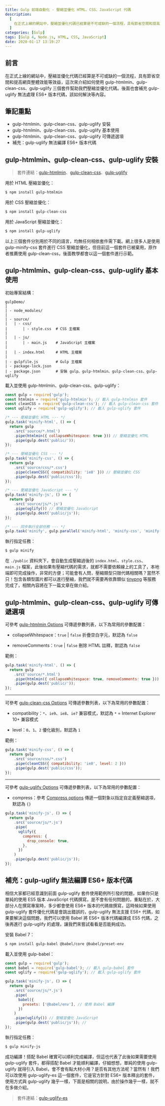 ```yaml
---
title: Gulp 前端自動化 - 壓縮並優化 HTML、CSS、JavaScript 代碼
description:
  [
    在正式上線的網站中，壓縮並優化代碼已經算是不可或缺的一個流程，具有節省空間和提高網頁整體效能等效益，這次來介紹如何使用 gulp-htmlmin、gulp-clean-css、gulp-uglify 三個套件幫助我們壓縮並優化代碼。後面也會補充 gulp-uglify 無法處理 ES6+ 版本代碼，該如何解決等內容。,
  ]
categories: [Gulp]
tags: [Gulp 4, Node.js, HTML, CSS, JavaScript]
date: 2020-01-17 13:19:27
---
```


## 前言

在正式上線的網站中，壓縮並優化代碼已經算是不可或缺的一個流程，具有節省空間和提高網頁整體效能等效益，這次來介紹如何使用 gulp-htmlmin、gulp-clean-css、gulp-uglify 三個套件幫助我們壓縮並優化代碼。後面也會補充 gulp-uglify 無法處理 ES6+ 版本代碼，該如何解決等內容。

## 筆記重點

- gulp-htmlmin、gulp-clean-css、gulp-uglify 安裝
- gulp-htmlmin、gulp-clean-css、gulp-uglify 基本使用
- gulp-htmlmin、gulp-clean-css、gulp-uglify 可傳遞選項
- 補充：gulp-uglify 無法編譯 ES6+ 版本代碼

## gulp-htmlmin、gulp-clean-css、gulp-uglify 安裝

> 套件連結：[gulp-htmlmin](https://www.npmjs.com/package/gulp-htmlmin)、[gulp-clean-css](https://www.npmjs.com/package/gulp-clean-css)、[gulp-uglify](https://www.npmjs.com/package/gulp-uglify)

用於 HTML 壓縮並優化：

```bash
$ npm install gulp-htmlmin
```

用於 CSS 壓縮並優化：

```bash
$ npm install gulp-clean-css
```

用於 JavaScript 壓縮並優化：

```bash
$ npm install gulp-uglify
```

以上三個套件分別用於不同的語言，均無任何相依套件需下載。網上很多人是使用 gulp-minify-css 套件進行 CSS 壓縮並優化，但目前這一個套件已被棄用，原作者推薦使用 gulp-clean-css，後面教學都會以這一個套件進行示範。

## gulp-htmlmin、gulp-clean-css、gulp-uglify 基本使用

初始專案結構：

```plain
gulpDemo/
|
| - node_modules/
|
| - source/
|   | - css/
|       | - style.css  # CSS 主檔案
|
|   | - js/
|       | - main.js    # JavaScript 主檔案
|
|   | - index.html     # HTML 主檔案
|
| - gulpfile.js        # Gulp 主檔案
| - package-lock.json
| - package.json       # 安裝 gulp、gulp-htmlmin、gulp-clean-css、gulp-uglify
```

載入並使用 gulp-htmlmin、gulp-clean-css、gulp-uglify：

```js
const gulp = require('gulp');
const htmlmin = require('gulp-htmlmin'); // 載入 gulp-htmlmin 套件
const cleanCSS = require('gulp-clean-css'); // 載入 gulp-clean-css 套件
const uglify = require('gulp-uglify'); // 載入 gulp-uglify 套件

/* --- 壓縮並優化 HTML --- */
gulp.task('minify-html', () => {
  return gulp
    .src('source/*.html')
    .pipe(htmlmin({ collapseWhitespace: true })) // 壓縮並優化 HTML
    .pipe(gulp.dest('public/'));
});

/* --- 壓縮並優化 CSS --- */
gulp.task('minify-css', () => {
  return gulp
    .src('source/css/*.css')
    .pipe(cleanCSS({ compatibility: 'ie8' })) // 壓縮並優化 CSS
    .pipe(gulp.dest('public/css'));
});

/* --- 壓縮並優化 JavaScript --- */
gulp.task('minify-js', () => {
  return gulp
    .src('source/js/*.js')
    .pipe(uglify()) // 壓縮並優化 JavaScript
    .pipe(gulp.dest('public/js'));
});

/* --- 同步執行全部任務 --- */
gulp.task('minify', gulp.parallel('minify-html', 'minify-css', 'minify-js'));
```

執行指定任務：

```bash
$ gulp minify
```

在 `./public` 資料夾下，會自動生成壓縮過後的 `index.html`、`style.css`、`main.js` 檔案，此後如果有壓縮代碼的需求，就都不需要依賴線上的工具了，本地端即可完成操作，非常的方便；可能會有人問，壓縮類型只限代碼相關嗎？當然不只！包含各類型圖片都可以進行壓縮，我們就不需要再依靠類似 [tinypng](https://tinypng.com/) 等服務完成了，相關內容將在下一篇文章在做介紹。

## gulp-htmlmin、gulp-clean-css、gulp-uglify 可傳遞選項

可參考 [gulp-htmlmin Options](https://github.com/kangax/html-minifier#options-quick-reference) 可傳遞參數列表，以下為常用的參數配置：

- collapseWhitespace：`true` | `false`
  折疊空白字元，默認為 `false`

- removeComments：`true` | `false`
  刪除 HTML 註釋，默認為 `false`

範例：

```js
gulp.task('minify-html', () => {
  return gulp
    .src('source/*.html')
    .pipe(htmlmin({ collapseWhitespace: true, removeComments: true }))
    .pipe(gulp.dest('public/'));
});
```

---

可參考 [gulp-clean-css Options](https://github.com/jakubpawlowicz/clean-css#compatibility-modes) 可傳遞參數列表，以下為常用的參數配置：

- compatibility：`*`、`ie9`、`ie8`、`ie7`
  兼容模式，默認為 `*` = Internet Explorer 10+ 兼容模式

- level：`0`、`1`、`2`
  優化級別，默認為 `1`

範例：

```js
gulp.task('minify-css', () => {
  return gulp
    .src('source/css/*.css')
    .pipe(cleanCSS({ compatibility: 'ie8', level: 2 }))
    .pipe(gulp.dest('public/css'));
});
```

---

可參考 [gulp-uglify Options](https://github.com/mishoo/UglifyJS2#minify-options) 可傳遞參數列表，以下為常用的參數配置：

- compress：參考 [Compress options](https://github.com/mishoo/UglifyJS2#compress-options)
  傳遞一個對象以指定自定義壓縮選項，默認為 `{}`

```js
gulp.task('minify-js', () => {
  return gulp
    .src('source/js/*.js')
    .pipe(
      uglify({
        compress: {
          drop_console: true,
        },
      })
    )
    .pipe(gulp.dest('public/js'));
});
```

## 補充：gulp-uglify 無法編譯 ES6+ 版本代碼

相信大家都已經意識到前面 gulp-uglify 套件使用範例所引發的問題，如果你只是單純的使用 ES5 版本 JavaScript 代碼撰寫，是不會有任何問題的，重點在於，大部分人在撰寫專案時，多少都會使用 ES6+ 版本的代碼做撰寫，這時候如果使用 gulp-uglify 套件優化代碼是會跳出錯誤的，gulp-uglify 無法支援 ES6+ 代碼，如果要解決這個問題，我們可以使用 Babel 將 ES6+ 版本代碼編譯成 ES5 代碼，之後再進行 gulp-uglify 的處理，讓我們來嘗試看看是否能夠成功。

安裝 Babel 7：

```bash
$ npm install gulp-babel @babel/core @babel/preset-env
```

載入並使用 gulp-babel：

```js
const gulp = require('gulp');
const babel = require('gulp-babel'); // 載入 gulp-babel 套件
const uglify = require('gulp-uglify'); // 載入 gulp-uglify 套件

gulp.task('minify-js', () => {
  return gulp
    .src('source/js/*.js')
    .pipe(
      babel({
        presets: ['@babel/env'], // 使用 Babel 編譯
      })
    )
    .pipe(uglify()) // 壓縮並優化 JavaScript
    .pipe(gulp.dest('public/js')); //
});
```

執行指定任務：

```bash
$ gulp minify-js
```

成功編譯！搭配 Babel 確實可以順利完成編譯，但這也代表了此後如果需要使用 gulp-uglify 套件，都得搭配 Babel 才能順利編譯，仔細想想，單純的使用 gulp-uglify 就得引入 Babel，會不會有點大材小用？是否有其他方法呢？當然有！我們可以改使用 gulp-uglify-es 這一個套件，它是官方針對 ES6+ 版本釋出的套件，使用方式與 gulp-uglify 幾乎一樣，下面是相關的說明，由於操作幾乎一樣，就不在多做介紹。

> 套件連結：[gulp-uglify-es](https://www.npmjs.com/package/gulp-uglify-es)
